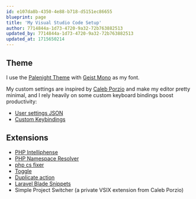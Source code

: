 ```yaml
---
id: e107da8b-4350-4e88-b718-d5151ec86655
blueprint: page
title: 'My Visual Studio Code Setup'
author: 7714844a-1d73-4720-9a32-72b763882513
updated_by: 7714844a-1d73-4720-9a32-72b763882513
updated_at: 1715650214
---
```

## Theme

I use the [Palenight Theme](https://marketplace.visualstudio.com/items?itemName=whizkydee.material-palenight-theme) with [Geist Mono](https://vercel.com/font/mono) as my font.

My custom settings are inspired by [Caleb Porzio](https://makevscodeawesome.com) and make my editor pretty minimal, and I rely heavily on some custom keyboard bindings boost productivity:

- [User settings JSON](https://gist.github.com/theprivateer/c10fc045b93c9a3cdced99d3d9bb1ae1)
- [Custom Keybindings](https://gist.github.com/theprivateer/192668574175f4a2f0c8cf99db90b285)

## Extensions

- [PHP Intelliphense](https://marketplace.visualstudio.com/items?itemName=bmewburn.vscode-intelephense-client)
- [PHP Namespace Resolver](https://marketplace.visualstudio.com/items?itemName=MehediDracula.php-namespace-resolver)
- [php cs fixer](https://marketplace.visualstudio.com/items?itemName=junstyle.php-cs-fixer)
- [Toggle](https://marketplace.visualstudio.com/items?itemName=rebornix.toggle)
- [Duplicate action](https://marketplace.visualstudio.com/items?itemName=mrmlnc.vscode-duplicate)
- [Laravel Blade Snippets](https://marketplace.visualstudio.com/items?itemName=onecentlin.laravel-blade)
- Simple Project Switcher (a private VSIX extension from    Caleb Porzio)